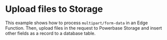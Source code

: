 # Upload files to Storage

This example shows how to process `multipart/form-data` in an Edge Function. Then, upload files in the request to Powerbase Storage and insert other fields as a record to a database table.

